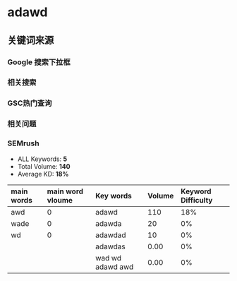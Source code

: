 
# adawd

## 关键词来源

### Google 搜索下拉框

### 相关搜索

### GSC热门查询

### 相关问题

### SEMrush
- ALL Keywords: **5**
- Total Volume: **140**
- Average KD: **18%**

| main words | main word vloume | Key words        | Volume | Keyword Difficulty |
| :--------- | :--------------- | :--------------- | :----- | :----------------- |
| awd        | 0                | adawd            | 110    | 18%                |
| wade       | 0                | adawda           | 20     | 0%                 |
| wd         | 0                | adawdad          | 10     | 0%                 |
|            |                  | adawdas          | 0.00   | 0%                 |
|            |                  | wad wd adawd awd | 0.00   | 0%                 |

